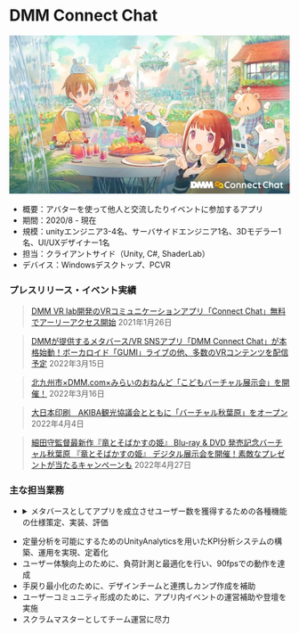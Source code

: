 ﻿# DMM Connect Chat

![キービジュアル](../Assets/dmmconnectchat_keyvisual.jpg)

- 概要：アバターを使って他人と交流したりイベントに参加するアプリ
- 期間：2020/8 - 現在
- 規模：unityエンジニア3-4名、サーバサイドエンジニア1名、3Dモデラー1名、UI/UXデザイナー1名
- 担当：クライアントサイド（Unity, C#, ShaderLab）
- デバイス：Windowsデスクトップ、PCVR

### プレスリリース・イベント実績

<blockquote>
<a href="https://prtimes.jp/main/html/rd/p/000003703.000002581.html">DMM VR lab開発のVRコミュニケーションアプリ「Connect Chat」無料でアーリーアクセス開始</a>
2021年1月26日
</blockquote>

<blockquote>
<a href="https://prtimes.jp/main/html/rd/p/000003912.000002581.html">DMMが提供するメタバース/VR SNSアプリ「DMM Connect Chat」が本格始動！ボーカロイド「GUMI」ライブの他、多数のVRコンテンツを配信予定</a>
2022年3月15日
</blockquote>

<blockquote>
<a href="https://sono-saki.jp/dmm-sonosaki-metaverse/">北九州市×DMM.com×みらいのおねんど「こどもバーチャル展示会」を開催！</a>
2022年3月16日
</blockquote>

<blockquote>
<a href="https://prtimes.jp/main/html/rd/p/000000167.000069194.html">大日本印刷　AKIBA観光協議会とともに「バーチャル秋葉原」をオープン</a>
2022年4月4日
</blockquote>

<blockquote>
<a href="https://prtimes.jp/main/html/rd/p/000000047.000005296.html">細田守監督最新作『竜とそばかすの姫』 Blu-ray & DVD 発売記念バーチャル秋葉原 『竜とそばかすの姫』 デジタル展示会を開催！素敵なプレゼントが当たるキャンペーンも</a>
2022年4月27日
</blockquote>

### 主な担当業務
- <details><summary>メタバースとしてアプリを成立させユーザー数を獲得するための各種機能の仕様策定、実装、評価</summary>

  #### 担当した機能実装
  - グラブ機能
  - 絵文字付きコメント機能
  - カメラ機能
  - アルバム機能
  - ツイッターシェア機能
  - UI刷新に伴う新メニューの挙動の実装
  - アイテム機能
  - アバターの広義LOD機能
  - ブロック/キック機能
  - ライブイベント用機能
  - その他多数
  #### その他業務
  - バグ修正・リファクタ・ポリッシュ
  - スクラムマスター

</details>

- 定量分析を可能にするためのUnityAnalyticsを用いたKPI分析システムの構築、運用を実現、定着化
- ユーザー体験向上のために、負荷計測と最適化を行い、90fpsでの動作を達成
- 手戻り最小化のために、デザインチームと連携しカンプ作成を補助
- ユーザーコミュニティ形成のために、アプリ内イベントの運営補助や登壇を実施
- スクラムマスターとしてチーム運営に尽力

